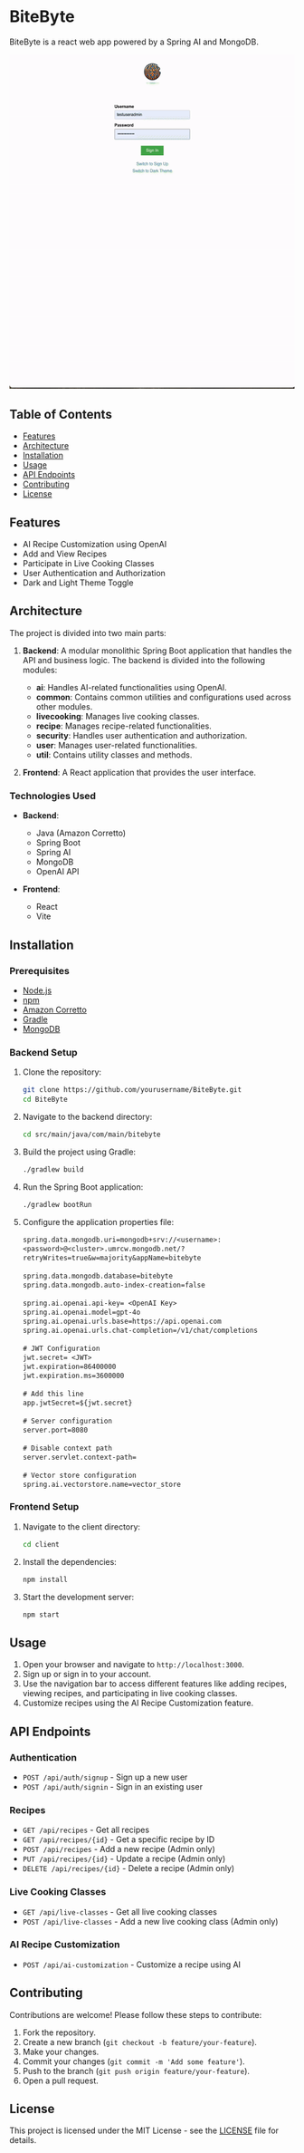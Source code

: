 # BiteByte

BiteByte is a react web app powered by a Spring AI and MongoDB.

![Demo of the app](/demobitebyte.gif)

## Table of Contents

- [Features](#features)
- [Architecture](#architecture)
- [Installation](#installation)
- [Usage](#usage)
- [API Endpoints](#api-endpoints)
- [Contributing](#contributing)
- [License](#license)

## Features

- AI Recipe Customization using OpenAI
- Add and View Recipes
- Participate in Live Cooking Classes
- User Authentication and Authorization
- Dark and Light Theme Toggle

## Architecture

The project is divided into two main parts:

1. **Backend**: A modular monolithic Spring Boot application that handles the API and business logic. The backend is divided into the following modules:
    - **ai**: Handles AI-related functionalities using OpenAI.
    - **common**: Contains common utilities and configurations used across other modules.
    - **livecooking**: Manages live cooking classes.
    - **recipe**: Manages recipe-related functionalities.
    - **security**: Handles user authentication and authorization.
    - **user**: Manages user-related functionalities.
    - **util**: Contains utility classes and methods.

2. **Frontend**: A React application that provides the user interface.

### Technologies Used

- **Backend**:
  - Java (Amazon Corretto)
  - Spring Boot
  - Spring AI
  - MongoDB
  - OpenAI API

- **Frontend**:
  - React
  - Vite

## Installation

### Prerequisites

- [Node.js](https://nodejs.org/)
- [npm](https://www.npmjs.com/)
- [Amazon Corretto](https://aws.amazon.com/corretto/)
- [Gradle](https://gradle.org/)
- [MongoDB](https://www.mongodb.com/)

### Backend Setup

1. Clone the repository:
    ```sh
    git clone https://github.com/yourusername/BiteByte.git
    cd BiteByte
    ```

2. Navigate to the backend directory:
    ```sh
    cd src/main/java/com/main/bitebyte
    ```

3. Build the project using Gradle:
    ```sh
    ./gradlew build
    ```

4. Run the Spring Boot application:
    ```sh
    ./gradlew bootRun
    ```

5. Configure the application properties file:
    ```properties
    spring.data.mongodb.uri=mongodb+srv://<username>:<password>@<cluster>.umrcw.mongodb.net/?retryWrites=true&w=majority&appName=bitebyte

    spring.data.mongodb.database=bitebyte
    spring.data.mongodb.auto-index-creation=false

    spring.ai.openai.api-key= <OpenAI Key>
    spring.ai.openai.model=gpt-4o
    spring.ai.openai.urls.base=https://api.openai.com
    spring.ai.openai.urls.chat-completion=/v1/chat/completions

    # JWT Configuration
    jwt.secret= <JWT>
    jwt.expiration=86400000
    jwt.expiration.ms=3600000

    # Add this line
    app.jwtSecret=${jwt.secret}

    # Server configuration
    server.port=8080

    # Disable context path
    server.servlet.context-path=

    # Vector store configuration
    spring.ai.vectorstore.name=vector_store
    ```

### Frontend Setup

1. Navigate to the client directory:
    ```sh
    cd client
    ```

2. Install the dependencies:
    ```sh
    npm install
    ```

3. Start the development server:
    ```sh
    npm start
    ```

## Usage

1. Open your browser and navigate to `http://localhost:3000`.
2. Sign up or sign in to your account.
3. Use the navigation bar to access different features like adding recipes, viewing recipes, and participating in live cooking classes.
4. Customize recipes using the AI Recipe Customization feature.

## API Endpoints

### Authentication

- `POST /api/auth/signup` - Sign up a new user
- `POST /api/auth/signin` - Sign in an existing user

### Recipes

- `GET /api/recipes` - Get all recipes
- `GET /api/recipes/{id}` - Get a specific recipe by ID
- `POST /api/recipes` - Add a new recipe (Admin only)
- `PUT /api/recipes/{id}` - Update a recipe (Admin only)
- `DELETE /api/recipes/{id}` - Delete a recipe (Admin only)

### Live Cooking Classes

- `GET /api/live-classes` - Get all live cooking classes
- `POST /api/live-classes` - Add a new live cooking class (Admin only)

### AI Recipe Customization

- `POST /api/ai-customization` - Customize a recipe using AI

## Contributing

Contributions are welcome! Please follow these steps to contribute:

1. Fork the repository.
2. Create a new branch (`git checkout -b feature/your-feature`).
3. Make your changes.
4. Commit your changes (`git commit -m 'Add some feature'`).
5. Push to the branch (`git push origin feature/your-feature`).
6. Open a pull request.

## License

This project is licensed under the MIT License - see the [LICENSE](LICENSE) file for details.
